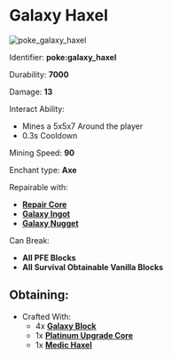 # Galaxy Haxel

![poke\_galaxy\_haxel](https://github.com/ItsMePok/PFE/assets/136857747/cdc5cdbf-41ed-424b-959b-f6fce9bccdc3)

Identifier: **poke:galaxy\_haxel**

Durability: **7000**

Damage: **13**

Interact Ability:

* Mines a 5x5x7 Around the player
* 0.3s Cooldown

Mining Speed: **90**

Enchant type: **Axe**

Repairable with:

* [**Repair Core**](https://pfewiki.gitbook.io/home/items/cores/repair-core)
* [**Galaxy Ingot**](https://pfewiki.gitbook.io/home/items/ingots/galaxy-ingot)
* [**Galaxy Nugget**](https://pfewiki.gitbook.io/home/items/nuggets/galaxy-nugget)

Can Break:

* **All PFE Blocks**
* **All Survival Obtainable Vanilla Blocks**

## Obtaining:

* Crafted With:
  * 4x [**Galaxy Block**](https://pfewiki.gitbook.io/home/blocks/ore-blocks/galaxy-block)
  * 1x [**Platinum Upgrade Core**](https://github.com/ItsMePok/PFE/wiki/Platinum-Upgrade-Core)
  * 1x [**Medic Haxel**](https://github.com/ItsMePok/PFE/wiki/Medic-Haxel)
